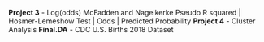 **Project 3** - Log(odds) McFadden and Nagelkerke Pseudo R squared | Hosmer-Lemeshow Test | Odds | Predicted Probability 
**Project 4** - Cluster Analysis 
**Final.DA** - CDC U.S. Births 2018 Dataset 
